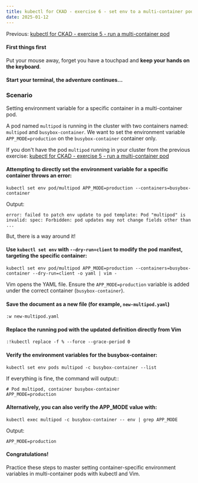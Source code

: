 ```yaml
---
title: kubectl for CKAD - exercise 6 - set env to a multi-container pod
date: 2025-01-12
---
```

Previous: [kubectl for CKAD - exercise 5 - run a multi-container pod](https://miroberes.github.io/CKAD-Exam-Tips/CKAD-Exam-Tips-kubectl-exercises/CKAD-Exam-Tips-kubectl-exercises-005-run-multi-container-pod.html)

#### First things first
Put your mouse away, forget you have a touchpad and **keep your hands on the keyboard**.

#### Start your terminal, the adventure continues...

### Scenario
Setting environment variable for a specific container in a multi-container pod.

A pod named `multipod` is running in the cluster with two containers named: `multipod` and `busybox-container`. We want to set the environment variable `APP_MODE=production` on the `busybox-container` container only.

If you don't have the pod `multipod` running in your cluster from the previous exercise: [kubectl for CKAD - exercise 5 - run a multi-container pod](https://miroberes.github.io/CKAD-Exam-Tips/CKAD-Exam-Tips-kubectl-exercises/CKAD-Exam-Tips-kubectl-exercises-005-run-multi-container-pod.html)

#### Attempting to directly set the environment variable for a specific container throws an error:
```
kubectl set env pod/multipod APP_MODE=production --containers=busybox-container
```
Output:
```
error: failed to patch env update to pod template: Pod "multipod" is invalid: spec: Forbidden: pod updates may not change fields other than ...
```

But, there is a way around it! 

#### Use `kubectl set env`  with `--dry-run=client` to modify the pod manifest,  targeting the specific container:
```
kubectl set env pod/multipod APP_MODE=production --containers=busybox-container --dry-run=client -o yaml | vim -
```

Vim opens the YAML file. Ensure the `APP_MODE=production` variable is added under the correct container (`busybox-container`).

#### Save the document as a new file (for example, `new-multipod.yaml`)
```
:w new-multipod.yaml
```

#### Replace the running pod with the updated definition directly from Vim
```
:!kubectl replace -f % --force --grace-period 0
```

#### Verify the environment variables for the busybox-container:
```
kubectl set env pods multipod -c busybox-container --list
```
If everything is fine, the command will output::
```
# Pod multipod, container busybox-container
APP_MODE=production
```
#### Alternatively, you can also verify the APP_MODE value with:
```
kubectl exec multipod -c busybox-container -- env | grep APP_MODE
```
Output:
```
APP_MODE=production
```

#### Congratulations!
Practice these steps to master setting container-specific environment variables in multi-container pods with kubectl and Vim.

